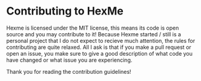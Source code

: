 
# Contributing to HexMe

Hexme is licensed under the MIT license, this means its code is open source and you may contribute to it! 
Because Hexme started / still is a personal project that I do not expect to recieve much attention, 
the rules for contributing are quite relaxed. 
All I ask is that if you make a pull request or open an issue, 
you make sure to give a good description of what code you have changed or what issue you are experiencing. 


Thank you for reading the contribution guidelines!

